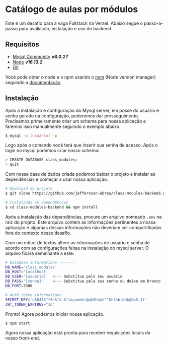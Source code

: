 # Catálogo de aulas por módulos

Este é um desafio para a vaga Fullstack na Verzel. Abaixo segue o passo-a-passo para avaliação, instalação e uso do backend.

## Requisitos

- [Mysql Community](https://dev.mysql.com/downloads/mysql/) ***v8.0.27***
- [Node](https://nodejs.org/pt-br/download/) ***v16.13.2***
- [Git](https://git-scm.com/downloads)


Você pode obter o node e o npm usando o [nvm](https://pip.pypa.io/en/stable/) (Node version manager) seguindo a [documentação](https://docs.npmjs.com/downloading-and-installing-node-js-and-npm)


## Instalação

Após a instalação e configuração do Mysql server, em posse do usuário e senha gerado na configuração, poderemos dar prosseguimento. Precisamos primeiramente criar um schema para nossa aplicação e faremos isso manualmente seguindo o exemplo abaixo.

```bash
$ mysql -u [usuário] -p
```

Logo após o comando você terá que inserir sua senha de acesso. Após o login no mysql podemos criar nosso schema:

```bash
> CREATE DATABASE class_modules;
> quit

```
Com nossa dase de dados criada podemos baixar o projeto e instalar as dependências e começar a usar nossa aplicação.

```bash
# Download do projeto
$ git clone https://github.com/jeffersson-abreu/class-modules-backend.git

# Instalando as dependências
$ cd class-modules-backend && npm install
```

Após a instalação das dependências, procure um arquivo nomeado `.env` na raiz do projeto. Este arquivo contém as informações pertinentes a nossa aplicação e algumas dessas informações não deveriam ser compartilhadas fora do contexto desse desafio.

Com um editor de textos altere as informações de usuário e senha de acordo com as configurações feitas na instalação do mysql server. O arquivo ficará semelhante a este:

```bash
# Database informations -------
DB_NAME='class_modules'
DB_HOST='localhost'
DB_USER='[usuário]'  <--- Substitua pelo seu usuário
DB_PASS='[senha]'    <--- Substitua pela sua senha ou deixe em branco
DB_PORT=3306

# Auth token informations
SECRET_KEY='o8043$^*0s&^d-&^smjammkz@qh8h4yh^^khfhb(whb@&=5_1t'
JWT_TOKEN_EXPIRES="1d"
```
Pronto! Agora podemos iniciar nossa aplicação.
```bash
$ npm start
```

Agora nossa aplicação está pronta para receber requisições locais do nosso front-end.